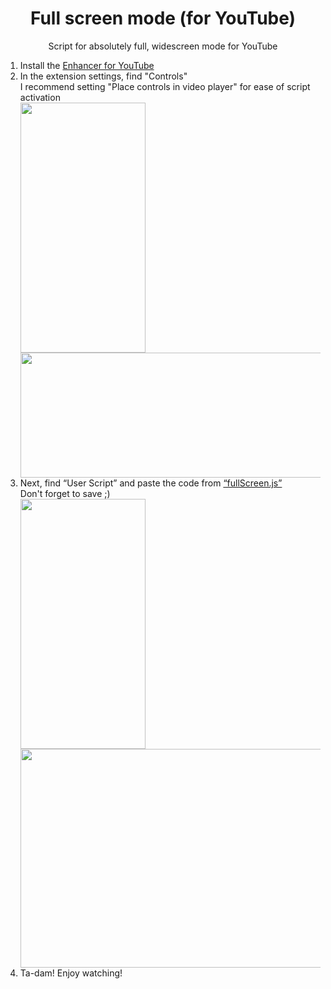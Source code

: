 <!DOCTYPE html>
<body>
  <head>
    
  </head>

  <body>
    <h1 align="center">Full screen mode (for YouTube)</h1>
    <p align="center">Script for absolutely full, widescreen mode for YouTube</p>
    <ol>
      <li>Install the <a href="https://chromewebstore.google.com/detail/enhancer-for-youtube/ponfpcnoihfmfllpaingbgckeeldkhle">Enhancer for YouTube</a></li>
      <li>In the extension settings, find "Controls"<br>I recommend setting "Place controls in video player" for ease of script activation<br>
        <div>
          <img src="https://github.com/user-attachments/assets/f4e991f9-579b-4dca-83b2-4417f29f09fc" width = 200 height = 400>
          <img src="https://github.com/user-attachments/assets/e744a469-196b-4086-9e44-0668f0b4ab6e" width = 730 height = 200>
        </div>
      </li>
      <li>Next, find “User Script” and paste the code from <a href="https://github.com/Lesyalys/YouTubeFullScreen/blob/main/fullScreen.js">“fullScreen.js”</a><br>Don't forget to save ;)<br>
      <div>
          <img src="https://github.com/user-attachments/assets/707849c8-7168-4680-bbec-3a3dabf317a6" width = 200 height = 400>
          <img src="https://github.com/user-attachments/assets/3305439a-4a6b-4bae-89c4-68c719c9d799" width = 700 height = 350>
        </div>
      </li>
      <li>Ta-dam! Enjoy watching!</li>
    </ol>
  </body>
</body>
<!--Paste the code from "fullScreen.js" Next we find “Custom script”-->
